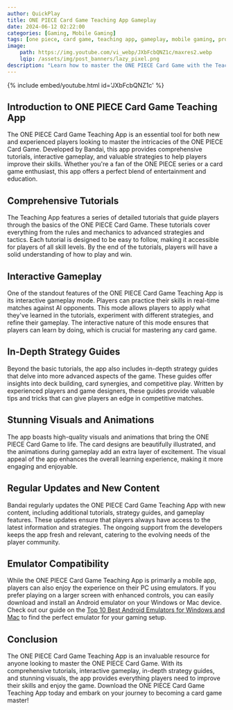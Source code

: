 ```yaml
---
author: QuickPlay
title: ONE PIECE Card Game Teaching App Gameplay
date: 2024-06-12 02:22:00
categories: [Gaming, Mobile Gaming]
tags: [one piece, card game, teaching app, gameplay, mobile gaming, professional gamers]
image: 
    path: https://img.youtube.com/vi_webp/JXbFcbQNZ1c/maxres2.webp
    lqip: /assets/img/post_banners/lazy_pixel.png
description: "Learn how to master the ONE PIECE Card Game with the Teaching App and explore its unique gameplay features."
---
```


{% include embed/youtube.html id='JXbFcbQNZ1c' %}

## Introduction to ONE PIECE Card Game Teaching App

The ONE PIECE Card Game Teaching App is an essential tool for both new and experienced players looking to master the intricacies of the ONE PIECE Card Game. Developed by Bandai, this app provides comprehensive tutorials, interactive gameplay, and valuable strategies to help players improve their skills. Whether you're a fan of the ONE PIECE series or a card game enthusiast, this app offers a perfect blend of entertainment and education.

## Comprehensive Tutorials

The Teaching App features a series of detailed tutorials that guide players through the basics of the ONE PIECE Card Game. These tutorials cover everything from the rules and mechanics to advanced strategies and tactics. Each tutorial is designed to be easy to follow, making it accessible for players of all skill levels. By the end of the tutorials, players will have a solid understanding of how to play and win.

## Interactive Gameplay

One of the standout features of the ONE PIECE Card Game Teaching App is its interactive gameplay mode. Players can practice their skills in real-time matches against AI opponents. This mode allows players to apply what they've learned in the tutorials, experiment with different strategies, and refine their gameplay. The interactive nature of this mode ensures that players can learn by doing, which is crucial for mastering any card game.

## In-Depth Strategy Guides

Beyond the basic tutorials, the app also includes in-depth strategy guides that delve into more advanced aspects of the game. These guides offer insights into deck building, card synergies, and competitive play. Written by experienced players and game designers, these guides provide valuable tips and tricks that can give players an edge in competitive matches.

## Stunning Visuals and Animations

The app boasts high-quality visuals and animations that bring the ONE PIECE Card Game to life. The card designs are beautifully illustrated, and the animations during gameplay add an extra layer of excitement. The visual appeal of the app enhances the overall learning experience, making it more engaging and enjoyable.

## Regular Updates and New Content

Bandai regularly updates the ONE PIECE Card Game Teaching App with new content, including additional tutorials, strategy guides, and gameplay features. These updates ensure that players always have access to the latest information and strategies. The ongoing support from the developers keeps the app fresh and relevant, catering to the evolving needs of the player community.

## Emulator Compatibility

While the ONE PIECE Card Game Teaching App is primarily a mobile app, players can also enjoy the experience on their PC using emulators. If you prefer playing on a larger screen with enhanced controls, you can easily download and install an Android emulator on your Windows or Mac device. Check out our guide on the [Top 10 Best Android Emulators for Windows and Mac](https://quickplaymobile.github.io/posts/Top-10-Best-Android-Emulators-for-Windows-and-Mac/) to find the perfect emulator for your gaming setup.

## Conclusion

The ONE PIECE Card Game Teaching App is an invaluable resource for anyone looking to master the ONE PIECE Card Game. With its comprehensive tutorials, interactive gameplay, in-depth strategy guides, and stunning visuals, the app provides everything players need to improve their skills and enjoy the game. Download the ONE PIECE Card Game Teaching App today and embark on your journey to becoming a card game master!
